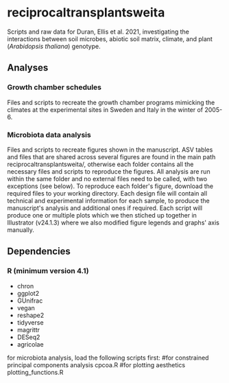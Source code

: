 # reciprocaltransplantsweita

Scripts and raw data for Duran, Ellis et al. 2021, investigating the
interactions between soil microbes, abiotic soil matrix, climate, and plant 
(*Arabidopsis thaliana*) genotype.

## Analyses

### Growth chamber schedules

Files and scripts to recreate the growth chamber programs mimicking the climates
at the experimental sites in Sweden and Italy in the winter of 2005-6.

### Microbiota data analysis
Files and scripts to recreate figures shown in the manuscript. ASV tables and files that are shared across several figures are found in the main path reciprocaltransplantsweita/, otherwise each folder contains all the necessary files and scripts to reproduce the figures. All analysis are run within the same folder and no external files need to be called, with two exceptions (see below). 
To reproduce each folder's figure, download the required files to your working directory. Each design file will contain all technical and experimental information for each sample, to produce the manuscript's analysis and additional ones if required. Each script will produce one or multiple plots which we then stiched up together in Illustrator (v24.1.3) where we also modified figure legends and graphs' axis manually.

## Dependencies

### R (minimum version 4.1)
- chron
- ggplot2
- GUnifrac
- vegan
- reshape2
- tidyverse
- magrittr
- DESeq2
- agricolae

for microbiota analysis, load the following scripts first:
#for constrained principal components analysis
cpcoa.R
#for plotting aesthetics
plotting_functions.R


